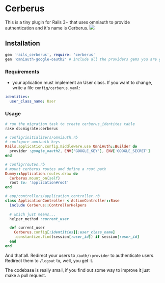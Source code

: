 Cerberus
========

This is a tiny plugin for Rails 3+ that uses omniauth to provide authentication and it's name is Cerberus.
![](http://th00.deviantart.net/fs71/PRE/f/2011/181/7/f/cerberus_by_genzoman-d3kkisd.jpg)

## Installation
~~~ruby
gem 'rails_cerberus', require: 'cerberus'
gem 'omniauth-google-oauth2' # include all the providers gems you are gonna use
~~~

### Requirements
- your aplication must implement an User class. If you want to change, write a file `config/cerberus.yaml`:
~~~yaml
identities:
  user_class_name: User
~~~
### Usage

~~~bash
# run the migration task to create cerberus_identites table
rake db:migrate:cerberus
~~~

~~~ruby
# config/initializers/omniauth.rb
# configure omniauth keys
Rails.application.config.middleware.use OmniAuth::Builder do
  provider :google_oauth2, ENV['GOOGLE_KEY'], ENV['GOOGLE_SECRET']
end

# config/routes.rb
# mount cerberus routes and define a root path
Dummy::Application.routes.draw do
  Cerberus.mount_on(self)
  root to: 'application#root'
end

# app/controllers/application_controller.rb
class ApplicationController < ActionController::Base
  include Cerberus::ControllerHelpers
  
  # which just means...
  helper_method :current_user

  def current_user
    Cerberus.config[:identities][:user_class_name]
    .constantize.find(session[:user_id]) if session[:user_id]
  end
end
~~~
And that'all. Redirect your users to `/auth/:provider` to authenticate users. Redirect them to `/logout` to, well, you get it.

The codebase is really small, if you find out some way to improve it just make a pull request.
